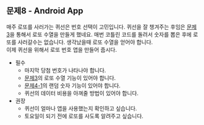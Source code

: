 ## 문제8 - Android App 

매주 로또를 사러가는 퀴선은 번호 선택이 고민입니다.
퀴선을 잘 챙겨주는 후임은 [문제3][1]을 통해서 로또 수열을 만들게 했네요.
매번 코틀린 코드를 돌려서 숫자를 뽑은 후에 로또를 사러갈수는 없습니다.
생각났을때 로또 수열을 얻어야 합니다.
<br>
이제 퀴선을 위해서 로또 번호 앱을 만들어 줍시다.
* 필수
    * 마지막 당첨 번호가 나타나야 합니다.
    * [문제3][1]의 로또 수열 기능이 있어야 합니다.
    * [문제4-1][2]의 랜덤 숫자 기능이 있어야 합니다.
    * 퀴선의 데이터 비용을 아껴줄 방법이 있어야 합니다.
* 권장
    * 퀴선이 얼마나 앱을 사용했는지 확인하고 싶습니다.
    * 토요일이 되기 전에 로또를 사도록 알려주고 싶습니다.


[1]: https://github.com/dry-p/m_kotlin/blob/master/problem3/problem.md
[2]: https://github.com/dry-p/m_kotlin/blob/master/problem4/problem.md
